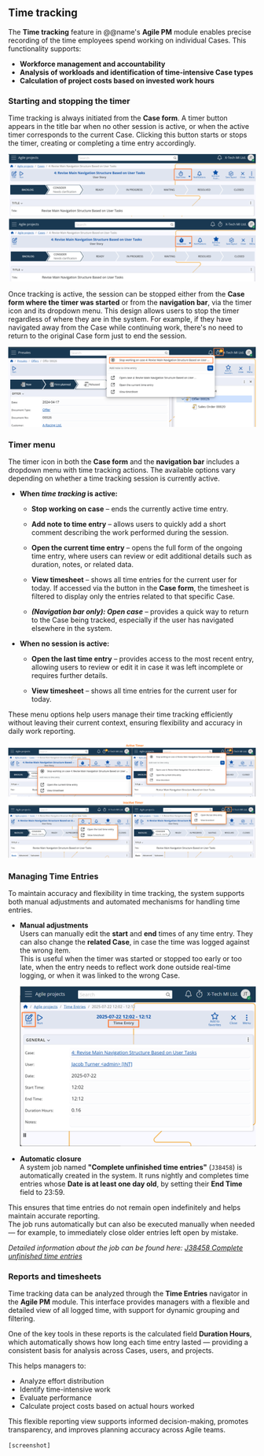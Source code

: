 ## Time tracking

The **Time tracking** feature in @@name's **Agile PM** module enables precise recording of the time employees spend working on individual Cases. This functionality supports:

- **Workforce management and accountability**
- **Analysis of workloads and identification of time-intensive Case types**
- **Calculation of project costs based on invested work hours**


### Starting and stopping the timer

Time tracking is always initiated from the **Case form**. A timer button appears in the title bar when no other session is active, or when the active timer corresponds to the current Case. Clicking this button starts or stops the timer, creating or completing a time entry accordingly.

![Timer Button](pictures/timer-button2.png)

Once tracking is active, the session can be stopped either from the **Case form where the timer was started** or from the **navigation bar**, via the timer icon and its dropdown menu. This design allows users to stop the timer regardless of where they are in the system. For example, if they have navigated away from the Case while continuing work, there's no need to return to the original Case form just to end the session.

![Stop Timer](pictures/stop-timer.png)


### Timer menu

The timer icon in both the **Case form** and the **navigation bar** includes a dropdown menu with time tracking actions. The available options vary depending on whether a time tracking session is currently active.

- **When _time tracking_ is active:**
  - **Stop working on case** – ends the currently active time entry.
  - **Add note to time entry** – allows users to quickly add a short comment describing the work performed during the session.

  - **Open the current time entry** – opens the full form of the ongoing time entry, where users can review or edit additional details such as duration, notes, or related data.
  
  - **View timesheet** – shows all time entries for the current user for today. If accessed via the button in the **Case form**, the timesheet is filtered to display only the entries related to that specific Case.
  
  - **_(Navigation bar only): Open case_** – provides a quick way to return to the Case being tracked, especially if the user has navigated elsewhere in the system.

- **When no session is active:**

  - **Open the last time entry** – provides access to the most recent entry, allowing users to review or edit it in case it was left incomplete or requires further details.
  
  - **View timesheet** – shows all time entries for the current user for today.

These menu options help users manage their time tracking efficiently without leaving their current context, ensuring flexibility and accuracy in daily work reporting.

![Timer Menu](pictures/timer-menu.png)


### Managing Time Entries

To maintain accuracy and flexibility in time tracking, the system supports both manual adjustments and automated mechanisms for handling time entries.

- **Manual adjustments**  
  Users can manually edit the **start** and **end** times of any time entry. They can also change the **related Case**, in case the time was logged against the wrong item.  
  This is useful when the timer was started or stopped too early or too late, when the entry needs to reflect work done outside real-time logging, or when it was linked to the wrong Case.

  ![Time Entry Form](pictures/time-entry.png)

- **Automatic closure**  
  A system job named **"Complete unfinished time entries"** (`J38458`) is automatically created in the system. It runs nightly and completes time entries whose **Date is at least one day old**, by setting their **End Time** field to 23:59.

This ensures that time entries do not remain open indefinitely and helps maintain accurate reporting.  
The job runs automatically but can also be executed manually when needed — for example, to immediately close older entries left open by mistake.

*Detailed information about the job can be found here: [J38458 Complete unfinished time entries](/advanced/jobs/J38458.md)*


### Reports and timesheets

Time tracking data can be analyzed through the **Time Entries** navigator in the **Agile PM** module. This interface provides managers with a flexible and detailed view of all logged time, with support for dynamic grouping and filtering.

One of the key tools in these reports is the calculated field **Duration Hours**, which automatically shows how long each time entry lasted — providing a consistent basis for analysis across Cases, users, and projects.

This helps managers to:

- Analyze effort distribution
- Identify time-intensive work
- Evaluate performance
- Calculate project costs based on actual hours worked

This flexible reporting view supports informed decision-making, promotes transparency, and improves planning accuracy across Agile teams.

`[screenshot]`
